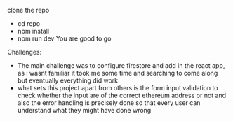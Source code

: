 clone the repo 
- cd repo
- npm install
- npm run dev
You are good to go

Challenges: 
- The main challenge was to configure firestore and add in the react app, as i wasnt familiar it took me some time and searching to come along but eventually everything did work
- what sets this project apart from others is the form input validation to check whether the input are of the correct ethereum address or not and also the error handling is precisely done so that every user can understand what they might have done wrong
